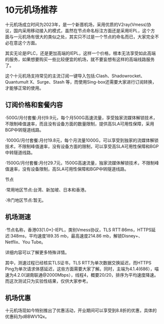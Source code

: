 # 10元机场推荐
十元机场成立时间为2023年，是一个新晋机场，采用优质的V2ray(Vmess)协议，国内采用移动接入的模式，虽然在节点命名标注方面还是采用IEPL，这个方面与一元机场有很大的类似之处，其实只不过是一个节点的命名而已，大家完全不必在意这个方面。

其实无论是IPLC，还是更加高端的IEPL，这样一个价格，根本无法享受如此高端的服务，如果想要购买一些比较便宜的机场，就不要妄想有这样的高端线路服务了。

这个十元机场支持常见的主流订阅一键导入包括:Clash、Shadowrocket、Quantumult X、Surge、Stash 等，而使用Sing-box还需要大家进行订阅转换，才能够正常的使用。

## 订阅价格和套餐内容

·500G/月付套餐:月付9.9元，每个月500G高速流量，享受独家流媒体解锁技术，不限制峰值速率，而且没有设备方面的数量限制，提供高SLA可用性保障，采用BGP中转隧道线路。

·1000G/月付套餐:月付19.8元，每个月流量1000G，可以享受到独家的流媒体解锁技术，不限制峰值速率，没有设备方面的限制，可以享受高SLA可用性保障和BGP中转隧道线路。

·1500G/月付套餐:月付29.7元，1500G高速流量，独家流媒体解锁技术，不限制峰值速率，没有设备限制，高SLA可用性保障和BGP中转隧道线路。

节点

·常用地区节点:台湾、新加坡、日本和香港。

·冷门地区节点:暂无。

## 机场测速

·节点名称，香港03\[1.0×\]-IEPL，类别Vmess协议，TLS RTT:86ms，HTTPS延迟:348ms，平均速度189.35 mb，最高速度214.86 mb，解锁Disney+、Netflix、You Tube。

详细内容可以了解更多特殊详情。

其中，测速过程已经核实TLS证书，TLS RTT为单次数据交换延迟，而HTTPS Ping为单次请求体感延迟，这些方面需要大家了解。同时，主端为4.1.4(686），喵速为4.2.0(湖南联通@2000Mbps），线程4，概要20/20，排序为平均速度降速。而这次测试只为实验性结果，仅供大家参考。

## 机场优惠

十元机场现如今特别推出了优惠活动，开业期间可以享受到8.8折的优惠，具体的优惠码为dBBWV1Qx。
